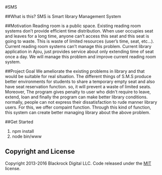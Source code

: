 #SMS

##What is this?
  SMS is Smart library Management System
  
##Motivation
Reading room is a public space. Existing reading room systems don’t provide efficient time distribution. When user occupies seat and leaves for a long time, anyone can’t access this seat and this seat is going to waste. This is waste of limited resources (user’s time, seat, etc…). Current reading room systems can’t manage this problem. Current library application in Ajou, just provides service about only extending time of seat once a day. We will manage this problem and improve current reading room system.

##Project Goal
We ameliorate the existing problems in library and that would be suitable for real situation. The different things of S.M.S produce better environments for students to share a temporary empty seat and also have seat reservation function. so, it will prevent a waste of limited seats. Moreover, The program gives penalty to user who didn't require to leave, extend, loan and finally the program can make better library conditions. normally, people can not express their dissatisfaction to rude manner library users. For this, we offer compaint function. Through this kind of function, this system can create better managing library about the above problem.
         


##Get Started
  1. npm install
  2. node bin/www

## Copyright and License

Copyright 2013-2016 Blackrock Digital LLC. Code released under the [MIT](https://github.com/BlackrockDigital/startbootstrap-stylish-portfolio/blob/gh-pages/LICENSE) license.
